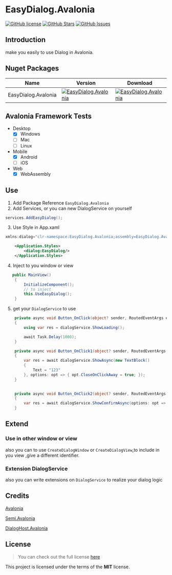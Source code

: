 # EasyDialog.Avalonia

[![GitHub license](https://img.shields.io/badge/license-MIT-blue.svg)](https://mit-license.org/)
[![GitHub Stars](https://img.shields.io/github/stars/Vctoons/EasyDialog.Avalonia.svg)](https://github.com/Vctoons/EasyDialog.Avalonia/stargazers)
[![GitHub Issues](https://img.shields.io/github/issues/Vctoons/EasyDialog.Avalonia.svg)](https://github.com/Vctoons/EasyDialog.Avalonia/issues)

## Introduction

make you easily to use Dialog in Avalonia.

## Nuget Packages

| Name                  | Version                                                                                                                                     | Download                                                                                                                                     |
|-----------------------|---------------------------------------------------------------------------------------------------------------------------------------------|----------------------------------------------------------------------------------------------------------------------------------------------|
| EasyDialog.Avalonia | [![EasyDialog.Avalonia](https://img.shields.io/nuget/v/EasyDialog.Avalonia.svg)](https://www.nuget.org/packages/EasyDialog.Avalonia/) | [![EasyDialog.Avalonia](https://img.shields.io/nuget/dt/EasyDialog.Avalonia.svg)](https://www.nuget.org/packages/EasyDialog.Avalonia/) |

## Avalonia Framework Tests

* Desktop
  * [x] Windows
  * [ ] Mac
  * [ ] Linux
* Mobile
  * [x] Android
  * [ ] iOS
* Web
  * [x] WebAssembly

## Use

1. Add Package Reference `EasyDialog.Avalonia`
2. Add Services, or you can new DialogService on yourself

```csharp
services.AddEasyDialog();
```

3. Use Style in App.xaml

```csharp
xmlns:dialog="clr-namespace:EasyDialog.Avalonia;assembly=EasyDialog.Avalonia"
```

```xml
    <Application.Styles>
        <dialog:EasyDialog/>
    </Application.Styles>
```

4. Inject to you window or view 
```csharp
   public MainView()
    {
        InitializeComponent();
        // to inject 
        this.UseEasyDialog();
    }
```

5. get your `DialogService` to use
```csharp
    private async void Button_OnClick(object? sender, RoutedEventArgs e)
    {
        using var res = dialogService.ShowLoading();

        await Task.Delay(1000);
    }

    private async void Button_OnClick1(object? sender, RoutedEventArgs e)
    {
        var res = await dialogService.ShowAsync(new TextBlock()
        {
            Text = "123"
        }, options: opt => { opt.CloseOnClickAway = true; });
    }

    
    private async void Button_OnClick2(object? sender, RoutedEventArgs e)
    {
        var res = await dialogService.ShowConfirmAsync(options: opt => { opt.CloseOnClickAway = true; });
    }
```

## Extend

### Use in other window or view

also you can to use  `CreateDialogWindow` or `CreateDialogView`,to include in you view ,give a different identifier.

### Extension DialogService

also you can write extensions on `DialogService` to realize your dialog logic


## Credits

[Avalonia](https://github.com/AvaloniaUI/Avalonia)

[Semi.Avalonia](https://github.com/irihitech/Semi.Avalonia)

[DialogHost.Avalonia](https://github.com/AvaloniaUtils/DialogHost.Avalonia)

## License

> You can check out the full license [here](https://github.com/Vctoons/EasyDialog.Avalonia/blob/master/LICENSE)

This project is licensed under the terms of the **MIT** license.
